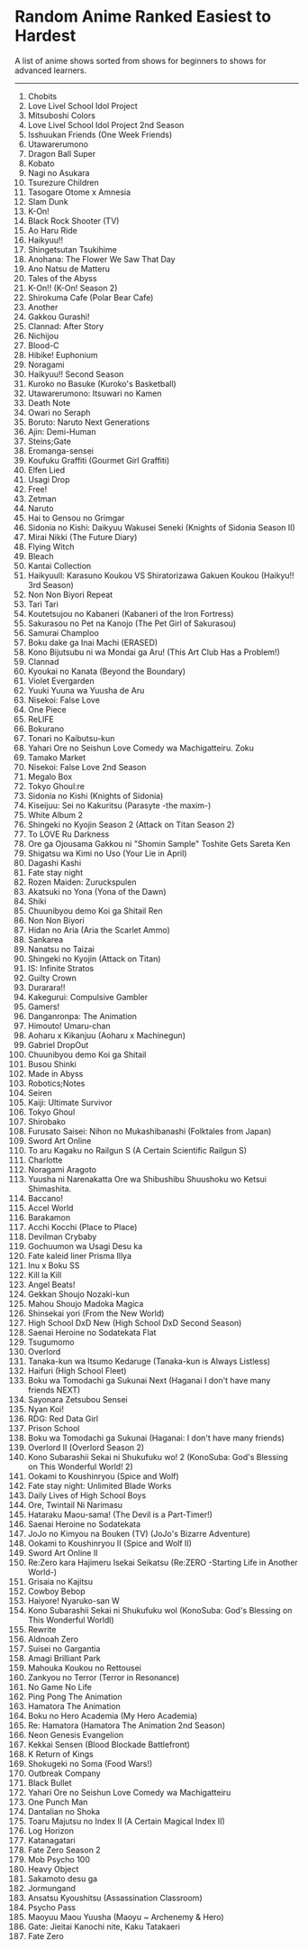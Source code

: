 # Random Anime Ranked Easiest to Hardest

A list of anime shows sorted from shows for beginners to shows for advanced learners.

****

1) Chobits
2) Love Livel School Idol Project
3) Mitsuboshi Colors
4) Love Livel School Idol Project 2nd Season
5) Isshuukan Friends (One Week Friends)
6) Utawarerumono
7) Dragon Ball Super
8) Kobato
9) Nagi no Asukara
10) Tsurezure Children
11) Tasogare Otome x Amnesia
12) Slam Dunk
13) K-On!
14) Black Rock Shooter (TV)
15) Ao Haru Ride
16) Haikyuu!!
17) Shingetsutan Tsukihime
18) Anohana: The Flower We Saw That Day
19) Ano Natsu de Matteru
20) Tales of the Abyss
21) K-On!! (K-On! Season 2)
22) Shirokuma Cafe (Polar Bear Cafe)
23) Another
24) Gakkou Gurashi!
25) Clannad: After Story
26) Nichijou
27) Blood-C
28) Hibike! Euphonium
29) Noragami
30) Haikyuu!! Second Season
31) Kuroko no Basuke (Kuroko's Basketball)
32) Utawarerumono: Itsuwari no Kamen
33) Death Note
34) Owari no Seraph
35) Boruto: Naruto Next Generations
36) Ajin: Demi-Human
37) Steins;Gate
38) Eromanga-sensei
39) Koufuku Graffiti (Gourmet Girl Graffiti)
40) Elfen Lied
41) Usagi Drop
42) Free!
43) Zetman
44) Naruto
45) Hai to Gensou no Grimgar
46) Sidonia no Kishi: Daikyuu Wakusei Seneki (Knights of Sidonia Season II)
47) Mirai Nikki (The Future Diary)
48) Flying Witch
49) Bleach
50) Kantai Collection
51) Haikyuull: Karasuno Koukou VS Shiratorizawa Gakuen Koukou (Haikyu!! 3rd Season)
52) Non Non Biyori Repeat
53) Tari Tari
54) Koutetsujou no Kabaneri (Kabaneri of the Iron Fortress)
55) Sakurasou no Pet na Kanojo (The Pet Girl of Sakurasou)
56) Samurai Champloo
57) Boku dake ga Inai Machi (ERASED)
58) Kono Bijutsubu ni wa Mondai ga Aru! (This Art Club Has a Problem!)
59) Clannad
60) Kyoukai no Kanata (Beyond the Boundary)
61) Violet Evergarden
62) Yuuki Yuuna wa Yuusha de Aru
63) Nisekoi: False Love
64) One Piece
65) ReLIFE
66) Bokurano
67) Tonari no Kaibutsu-kun
68) Yahari Ore no Seishun Love Comedy wa Machigatteiru. Zoku
69) Tamako Market
70) Nisekoi: False Love 2nd Season
71) Megalo Box
72) Tokyo Ghoul:re
73) Sidonia no Kishi (Knights of Sidonia)
74) Kiseijuu: Sei no Kakuritsu (Parasyte -the maxim-)
75) White Album 2
76) Shingeki no Kyojin Season 2 (Attack on Titan Season 2)
77) To LOVE Ru Darkness
78) Ore ga Ojousama Gakkou ni "Shomin Sample" Toshite Gets Sareta Ken
79) Shigatsu wa Kimi no Uso (Your Lie in April)
80) Dagashi Kashi
81) Fate stay night
82) Rozen Maiden: Zuruckspulen
83) Akatsuki no Yona (Yona of the Dawn)
84) Shiki
85) Chuunibyou demo Koi ga Shitail Ren
86) Non Non Biyori
87) Hidan no Aria (Aria the Scarlet Ammo)
88) Sankarea
89) Nanatsu no Taizai
90) Shingeki no Kyojin (Attack on Titan)
91) IS: Infinite Stratos
92) Guilty Crown
93) Durarara!!
94) Kakegurui: Compulsive Gambler
95) Gamers!
96) Danganronpa: The Animation
97) Himouto! Umaru-chan
98) Aoharu x Kikanjuu (Aoharu x Machinegun)
99) Gabriel DropOut
100) Chuunibyou demo Koi ga Shitail
101) Busou Shinki
102) Made in Abyss
103) Robotics;Notes
104) Seiren
105) Kaiji: Ultimate Survivor
106) Tokyo Ghoul
107) Shirobako
108) Furusato Saisei: Nihon no Mukashibanashi (Folktales from Japan)
109) Sword Art Online
110) To aru Kagaku no Railgun S (A Certain Scientific Railgun S)
111) Charlotte
112) Noragami Aragoto
113) Yuusha ni Narenakatta Ore wa Shibushibu Shuushoku wo Ketsui Shimashita.
114) Baccano!
115) Accel World
116) Barakamon
117) Acchi Kocchi (Place to Place)
118) Devilman Crybaby
119) Gochuumon wa Usagi Desu ka
120) Fate kaleid liner Prisma Illya
121) Inu x Boku SS
122) Kill la Kill
123) Angel Beats!
124) Gekkan Shoujo Nozaki-kun
125) Mahou Shoujo Madoka Magica
126) Shinsekai yori (From the New World)
127) High School DxD New (High School DxD Second Season)
128) Saenai Heroine no Sodatekata Flat
129) Tsugumomo
130) Overlord
131) Tanaka-kun wa Itsumo Kedaruge (Tanaka-kun is Always Listless)
132) Haifuri (High School Fleet)
133) Boku wa Tomodachi ga Sukunai Next (Haganai I don't have many friends NEXT)
134) Sayonara Zetsubou Sensei
135) Nyan Koi!
136) RDG: Red Data Girl
137) Prison School
138) Boku wa Tomodachi ga Sukunai (Haganai: I don't have many friends)
139) Overlord II (Overlord Season 2)
140) Kono Subarashii Sekai ni Shukufuku wo! 2 (KonoSuba: God's Blessing on This Wonderful World! 2)
141) Ookami to Koushinryou (Spice and Wolf)
142) Fate stay night: Unlimited Blade Works
143) Daily Lives of High School Boys
144) Ore, Twintail Ni Narimasu
145) Hataraku Maou-sama! (The Devil is a Part-Timer!)
146) Saenai Heroine no Sodatekata
147) JoJo no Kimyou na Bouken (TV) (JoJo's Bizarre Adventure)
148) Ookami to Koushinryou II (Spice and Wolf II)
149) Sword Art Online II
150) Re:Zero kara Hajimeru Isekai Seikatsu (Re:ZERO -Starting Life in Another World-)
151) Grisaia no Kajitsu
152) Cowboy Bebop
153) Haiyore! Nyaruko-san W
154) Kono Subarashii Sekai ni Shukufuku wol (KonoSuba: God's Blessing on This Wonderful Worldl)
155) Rewrite
156) Aldnoah Zero
157) Suisei no Gargantia
158) Amagi Brilliant Park
159) Mahouka Koukou no Rettousei
160) Zankyou no Terror (Terror in Resonance)
161) No Game No Life
162) Ping Pong The Animation
163) Hamatora The Animation
164) Boku no Hero Academia (My Hero Academia)
165) Re: Hamatora (Hamatora The Animation 2nd Season)
166) Neon Genesis Evangelion
167) Kekkai Sensen (Blood Blockade Battlefront)
168) K Return of Kings
169) Shokugeki no Soma (Food Wars!)
170) Outbreak Company
171) Black Bullet
172) Yahari Ore no Seishun Love Comedy wa Machigatteiru
173) One Punch Man
174) Dantalian no Shoka
175) Toaru Majutsu no Index II (A Certain Magical Index II)
176) Log Horizon
177) Katanagatari
178) Fate Zero Season 2
179) Mob Psycho 100
180) Heavy Object
181) Sakamoto desu ga
182) Jormungand
183) Ansatsu Kyoushitsu (Assassination Classroom)
184) Psycho Pass
185) Maoyuu Maou Yuusha (Maoyu ~ Archenemy & Hero)
186) Gate: Jieitai Kanochi nite, Kaku Tatakaeri
187) Fate Zero
